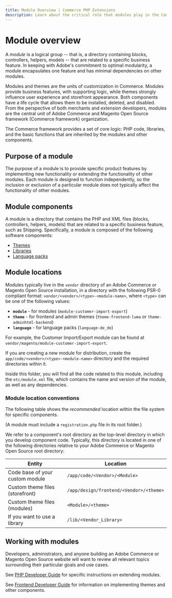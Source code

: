 ```yaml
---
title: Module Overview | Commerce PHP Extensions
description: Learn about the critical role that modules play in the Commerce framework.
---
```


# Module overview

A *module* is a logical group -- that is, a directory containing blocks, controllers, helpers, models -- that are related to a specific business feature. In keeping with Adobe's commitment to optimal modularity, a module encapsulates one feature and has minimal dependencies on other modules.

Modules and themes are the units of customization in Commerce. Modules provide business features, with supporting logic,  while themes strongly influence user experience and storefront appearance. Both components have a life cycle that allows them to be installed, deleted, and disabled. From the perspective of both merchants and extension developers, modules are the central unit of Adobe Commerce and Magento Open Source framework (Commerce framework) organization.

The Commerce framework provides a set of core logic: PHP code, libraries, and the basic functions that are inherited by the modules and other components.

## Purpose of a module

The purpose of a module is to provide specific product features by implementing new functionality or extending the functionality of other modules. Each module is designed to function independently, so the inclusion or exclusion of a particular module does not typically affect the functionality of other modules.

## Module components

A module is a directory that contains the PHP and XML files (blocks, controllers, helpers, models) that are related to a specific business feature, such as Shipping. Specifically, a module is composed of the following software components:

-  [Themes](https://developer.adobe.com/commerce/frontend-core/guide/themes/)
-  [Libraries](libraries.md)
-  [Language packs](https://developer.adobe.com/commerce/frontend-core/guide/translations/#language-packages)

## Module locations

Modules typically live in the `vendor` directory of an Adobe Commerce or Magento Open Source installation, in a directory with the following PSR-0 compliant format: `vendor/<vendor>/<type>-<module-name>`, where `<type>` can be one of the following values:

-  **`module`** - for modules (`module-customer-import-export`)
-  **`theme`** - for frontend and admin themes (`theme-frontend-luma` or `theme-adminhtml-backend`)
-  **`language`** - for language packs (`language-de_de`)

For example, the Customer Import/Export module can be found at `vendor/magento/module-customer-import-export`.

If you are creating a new module for distribution, create the `app/code/<vendor>/<type>-<module-name>` directory and the required directories within it.

Inside this folder, you will find all the code related to this module, including the `etc/module.xml` file, which contains the name and version of the module, as well as any dependencies.

### Module location conventions

The following table shows the *recommended* location within the file system for specific components.

(A module must include a `registration.php` file in its root folder.)

We refer to a component's root directory as the top-level directory in which you develop component code. Typically, this directory is located in one of the following directories relative to your Adobe Commerce or Magento Open Source root directory:

|Entity|Location|
|---|---|
|Code base of your custom module|`/app/code/<Vendor>/<Module>`|
|Custom theme files (storefront)|`/app/design/frontend/<Vendor>/<theme>`|
|Custom theme files (modules)|`<Module>/<theme>`|
|If you want to use a library|`/lib/<Vendor_Library>`|

## Working with modules

Developers, administrators, and anyone building an Adobe Commerce or Magento Open Source website will want to review all relevant topics surrounding their particular goals and use cases.

See [PHP Developer Guide](https://developer.adobe.com/commerce/php/development/) for specific instructions on extending modules.

See [Frontend Developer Guide](https://developer.adobe.com/commerce/frontend-core/guide/) for information on implementing themes and other components.
